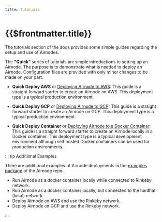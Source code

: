 ```yaml
---
title: Tutorials
---
```


# {{$frontmatter.title}}

<VersionWarning/>

The tutorials section of the docs provides some simple guides regarding the setup and use of Airnodes.

The **"Quick"** series of tutorials are simple introductions to setting up an Airnode. The purpose is to demonstrate what is needed to deploy an Airnode. Configuration files are provided with only minor changes to be made on your part.

- **Quick Deploy AWS** or [Deploying Airnode to AWS](./quick-deploy-aws/): This guide is a straight forward starter to create an Airnode on AWS. This deployment type is a typical production environment.

- **Quick Deploy GCP** or [Deploying Airnode to GCP](./quick-deploy-gcp/): This guide is a straight forward starter to create an Airnode on GCP. This deployment type is a typical production environment.

- **Quick Deploy Container** or [Deploying Airnode to a Docker Container](./quick-deploy-container/): This guide is a straight forward starter to create an Airnode locally in a Docker container. This deployment type is a typical development environment although self hosted Docker containers can be used for production environments.

::: tip Additional Examples

There are additional examples of Airnode deployments in the [examples package](https://github.com/api3dao/airnode/tree/v0.3/packages/airnode-examples) of the Airnode repo.

- Run Airnode as a docker container locally while connected to Rinkeby network.
- Run Airnode as a docker container locally, but connected to the hardhat (local) network.
- Deploy Airnode on AWS and use the Rinkeby network.
- Deploy Airnode on GCP and use the Rinkeby network.

:::
